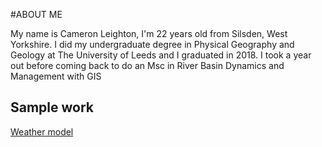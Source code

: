 #ABOUT ME

My name is Cameron Leighton, I'm 22 years old from Silsden, West Yorkshire.
I did my undergraduate degree in Physical Geography and Geology at The University of Leeds and I graduated in 2018.
I took a year out before coming back to do an Msc in River Basin Dynamics and Management with GIS

## Sample work 
[Weather model](https://github.com/CameronL97/Cameronl97.ppd.io/blob/master/Weather.md#climate-model)

